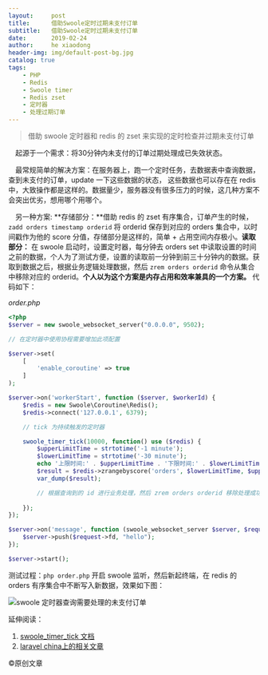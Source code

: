 ```yaml
---
layout:     post
title:      借助Swoole定时过期未支付订单
subtitle:   借助Swoole定时过期未支付订单
date:       2019-02-24
author:     he xiaodong
header-img: img/default-post-bg.jpg
catalog: true
tags:
    - PHP
    - Redis
    - Swoole timer
    - Redis zset
    - 定时器
    - 处理过期订单
---
```


> 借助 swoole 定时器和 redis 的 zset 来实现的定时检查并过期未支付订单

&ensp;&ensp;起源于一个需求：将30分钟内未支付的订单过期处理成已失效状态。

&ensp;&ensp;最常规简单的解决方案：在服务器上，跑一个定时任务，去数据表中查询数据，查到未支付的订单，update 一下这些数据的状态，
这些数据也可以存在在 redis 中，大致操作都是这样的。数据量少，服务器没有很多压力的时候，这几种方案不会突出优劣，想用哪个用哪个。

&ensp;&ensp;另一种方案: **存储部分：**借助 redis 的 zset 有序集合，订单产生的时候，`zadd orders timestamp orderid` 将 orderid 保存到对应的
orders 集合中，以时间戳作为他的 score 分值，存储部分是这样的，简单 + 占用空间内存极小。**读取部分：** 在 swoole 启动时，设置定时器，每分钟去 orders set 中读取设置的时间之前的数据，个人为了测试方便，设置的读取前一分钟到前三十分钟内的数据。获取到数据之后，根据业务逻辑处理数据，然后 `zrem orders orderid` 命令从集合中移除对应的 orderid。**个人以为这个方案是内存占用和效率兼具的一个方案。** 代码如下：

*order.php*
```php
<?php
$server = new swoole_websocket_server("0.0.0.0", 9502);

// 在定时器中使用协程需要增加此项配置

$server->set(
    [
        'enable_coroutine' => true
    ]
);

$server->on('workerStart', function ($server, $workerId) {
    $redis = new Swoole\Coroutine\Redis();
    $redis->connect('127.0.0.1', 6379);

    // tick 为持续触发的定时器

    swoole_timer_tick(10000, function() use ($redis) {
        $upperLimitTime = strtotime('-1 minute');
        $lowerLimitTime = strtotime('-30 minute');
        echo '上限时间:' . $upperLimitTime . '下限时间:' . $lowerLimitTime;
        $result = $redis->zrangebyscore('orders', $lowerLimitTime, $upperLimitTime);
        var_dump($result);

        // 根据查询到的 id 进行业务处理，然后 zrem orders orderid 移除处理成功的 orderid 
        
    });
});

$server->on('message', function (swoole_websocket_server $server, $request) {
    $server->push($request->fd, "hello");
});

$server->start();

```

测试过程：`php order.php` 开启 swoole 监听，然后新起终端，在 redis 的 orders 有序集合中不断写入新数据，效果如下图：

![swoole 定时器查询需要处理的未支付订单](https://alpha2016.github.io/img/2019-02-24-swoole-redis-zset-demo.jpg "swoole 定时器查询需要处理的未支付订单")

延伸阅读：
1. [swoole_timer_tick 文档](https://wiki.swoole.com/wiki/page/412.html "swoole_timer_tick 文档")
2. [laravel china上的相关文章](https://learnku.com/articles/21488 "其他相关方案")

©原创文章
